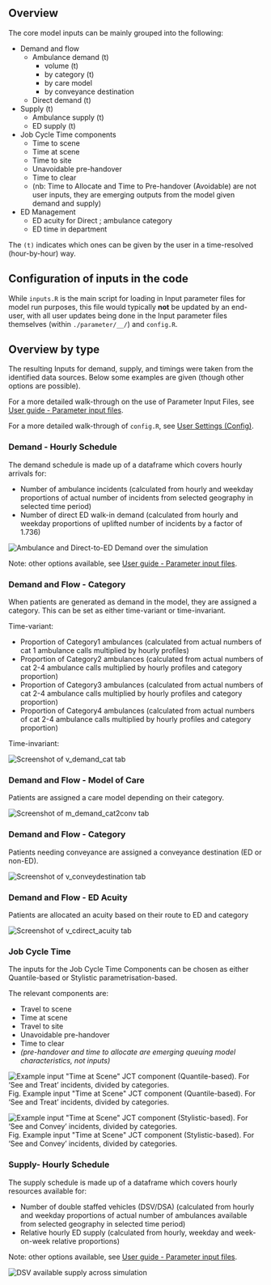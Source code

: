 
## Overview

The core model inputs can be mainly grouped into the following:

- Demand and flow
    - Ambulance demand (t)
        - volume (t)
        - by category (t)
        - by care model
        - by conveyance destination
    - Direct demand (t)
- Supply (t)
    - Ambulance supply (t)
    - ED supply (t)
- Job Cycle Time components
    - Time to scene
    - Time at scene
    - Time to site
    - Unavoidable pre-handover
    - Time to clear
    - (nb: Time to Allocate and Time to Pre-handover (Avoidable) are not user inputs, they are emerging outputs from the model given demand and supply)
- ED Management
    - ED acuity for Direct ; ambulance category
    - ED time in department

The `(t)` indicates which ones can be given by the user in a time-resolved (hour-by-hour) way.

## Configuration of inputs in the code

While `inputs.R` is the main script for loading in Input parameter files for model run purposes, this file would typically **not** be updated by an end-user, with all user updates being done in the Input parameter files themselves (within `./parameter/__/`) and `config.R`.

## Overview by type

The resulting Inputs for demand, supply, and timings were taken from the identified data sources.
Below some examples are given (though other options are possible).

For a more detailed walk-through on the use of Parameter Input Files, see [User guide - Parameter input files](userguide.md).

For a more detailed walk-through of `config.R`, see [User Settings (Config)](config.md).

### Demand - Hourly Schedule
The demand schedule is made up of a dataframe which covers hourly arrivals for:

- Number of ambulance incidents (calculated from hourly and weekday proportions of actual number of incidents from selected geography in selected time period)
- Number of direct ED walk-in demand (calculated from hourly and weekday proportions of uplifted number of incidents by a factor of 1.736)

![Ambulance and Direct-to-ED Demand over the simulation](../assets/demand.png)

Note: other options available, see [User guide - Parameter input files](userguide.md).

### Demand and Flow - Category

When patients are generated as demand in the model, they are assigned a category.
This can be set as either time-variant or time-invariant.

Time-variant:

- Proportion of Category1 ambulances (calculated from actual numbers of cat 1 ambulance calls multiplied by hourly profiles)
- Proportion of Category2 ambulances (calculated from actual numbers of cat 2-4 ambulance calls multiplied by hourly profiles and category proportion)
- Proportion of Category3 ambulances (calculated from actual numbers of cat 2-4 ambulance calls multiplied by hourly profiles and category proportion)
- Proportion of Category4 ambulances (calculated from actual numbers of cat 2-4 ambulance calls multiplied by hourly profiles and category proportion)


Time-invariant:

![Screenshot of v_demand_cat tab](../assets/file_vdemandcat.PNG)

### Demand and Flow - Model of Care

Patients are assigned a care model depending on their category.

![Screenshot of m_demand_cat2conv tab](../assets/file_cat2conv.PNG)


### Demand and Flow - Category

Patients needing conveyance are assigned a conveyance destination (ED or non-ED).

![Screenshot of v_conveydestination tab](../assets/file_vconveydestination.PNG)

### Demand and Flow - ED Acuity

Patients are allocated an acuity based on their route to ED and category

![Screenshot of v_cdirect_acuity tab](../assets/file_vdirectacuity.PNG)

### Job Cycle Time
The inputs for the Job Cycle Time Components can be chosen as either Quantile-based or Stylistic parametrisation-based.

The relevant components are:

- Travel to scene
- Time at scene
- Travel to site
- Unavoidable pre-handover
- Time to clear
- _(pre-handover and time to allocate are emerging queuing model characteristics, not inputs)_


![Example input "Time at Scene" JCT component (Quantile-based). For ‘See and Treat’ incidents, divided by categories.](../assets/input_JCT_tas_st_F2.png)
Fig. Example input "Time at Scene" JCT component (Quantile-based). For ‘See and Treat’ incidents, divided by categories.

![Example input "Time at Scene" JCT component (Stylistic-based). For ‘See and Convey’ incidents, divided by categories.](../assets/input_JCT_tas_sc_F2.png)
Fig. Example input "Time at Scene" JCT component (Stylistic-based). For ‘See and Convey’ incidents, divided by categories.

### Supply- Hourly Schedule
The supply schedule is made up of a dataframe which covers hourly resources available for:

- Number of double staffed vehicles (DSV/DSA) (calculated from hourly and weekday proportions of actual number of ambulances available from selected geography in selected time period)
- Relative hourly ED supply (calculated from hourly, weekday and week-on-week relative proportions)

Note: other options available, see [User guide - Parameter input files](userguide.md).

![DSV available supply across simulation](../assets/AmbSupply.png)